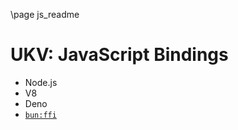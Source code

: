 \page js_readme
# UKV: JavaScript Bindings

* Node.js
* V8
* Deno
* [`bun:ffi`](https://twitter.com/jarredsumner/status/1521527222514774017)